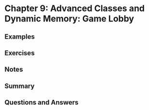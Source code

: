# Chapter 9: Advanced Classes and Dynamic Memory: Game Lobby

## Examples

## Exercises

## Notes

## Summary

## Questions and Answers
